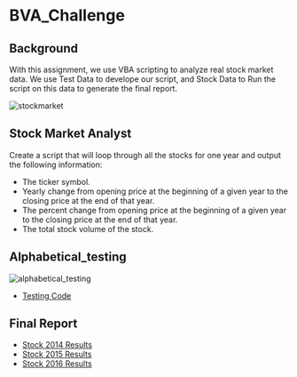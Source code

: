 # BVA_Challenge

## Background 
With this assignment, we use VBA scripting to analyze real stock market data.
We use Test Data to develope our script, and Stock Data to Run the script on this data to generate the final report.

![stockmarket](https://user-images.githubusercontent.com/85952426/166062402-eb8a56fc-021f-4845-9980-3bc5c1ddc384.jpg)


## Stock Market Analyst
Create a script that will loop through all the stocks for one year and output the following information:
* The ticker symbol.
* Yearly change from opening price at the beginning of a given year to the closing price at the end of that year.
* The percent change from opening price at the beginning of a given year to the closing price at the end of that year.
* The total stock volume of the stock.

## Alphabetical_testing
![alphabetical_testing](https://user-images.githubusercontent.com/85952426/166065231-3fac1318-2fef-4499-8a69-728fdab43e96.png)
* [Testing Code](https://github.com/jacke1980/BVA_Challenge/blob/main/Test_Data/alphabetical_testing.cls)

## Final Report
* [Stock 2014 Results ](https://github.com/jacke1980/BVA_Challenge/blob/main/stock_data/Stock%20Data%202014.png)
* [Stock 2015 Results ](https://github.com/jacke1980/BVA_Challenge/blob/main/stock_data/Stock%20Data%202015.png)
* [Stock 2016 Results ](https://github.com/jacke1980/BVA_Challenge/blob/main/stock_data/Stock%20Data%202016.png)

